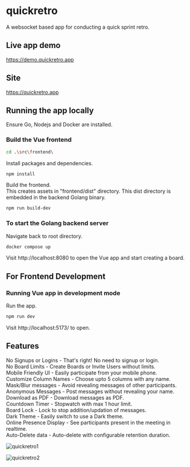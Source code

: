# quickretro
A websocket based app for conducting a quick sprint retro.

## Live app demo
https://demo.quickretro.app  

## Site
https://quickretro.app 

## Running the app locally
Ensure Go, Nodejs and Docker are installed.  

### Build the Vue frontend
```sh
cd .\src\frontend\
```
Install packages and dependencies.  
```sh
npm install
```
Build the frontend.  
This creates assets in "frontend/dist" directory. This dist directory is embedded in the backend Golang binary.  
```sh
npm run build-dev
```

### To start the Golang backend server
Navigate back to root directory.
```sh
docker compose up
```
Visit http://localhost:8080 to open the Vue app and start creating a board.  

## For Frontend Development
### Running Vue app in development mode
Run the app.  
```sh
npm run dev
```
Visit http://localhost:5173/ to open.  

## Features
No Signups or Logins - That's right! No need to signup or login.  
No Board Limits - Create Boards or Invite Users without limits.  
Mobile Friendly UI - Easily participate from your mobile phone.  
Customize Column Names - Choose upto 5 columns with any name.  
Mask/Blur messages - Avoid revealing messages of other participants.  
Anonymous Messages - Post messages without revealing your name.  
Download as PDF - Download messages as PDF.  
Countdown Timer - Stopwatch with max 1 hour limit.  
Board Lock - Lock to stop addition/updation of messages.  
Dark Theme - Easily switch to use a Dark theme.  
Online Presence Display - See participants present in the meeting in realtime.  
Auto-Delete data - Auto-delete with configurable retention duration.  

![quickretro1](https://github.com/vijeeshr/quickretro/assets/16733867/020b40d8-5b11-4daf-a2f3-95a0ee17f918)

![quickretro2](https://github.com/vijeeshr/quickretro/assets/16733867/6802b697-362b-4f99-b6da-8b9bc0c3c4ab)

